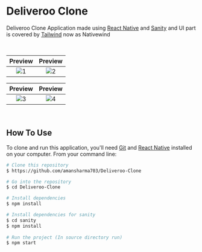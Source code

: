 # Deliveroo Clone

Deliveroo Clone Application made using [React Native](https://reactnative.dev/) and [Sanity](https://www.sanity.io/) and UI part is covered by [Tailwind](https://www.nativewind.dev/) now as Nativewind

<br>

Preview            |  Preview
:-------------------------:|:-------------------------:
![1](https://user-images.githubusercontent.com/72183900/189471752-5a972f5a-5108-46b2-94c7-142b5ab9e522.png) | ![2](https://user-images.githubusercontent.com/72183900/189471772-a2f33c7b-e011-4467-a892-62449f7f7e9d.png)


Preview            |  Preview
:-------------------------:|:-------------------------:
 ![3](https://user-images.githubusercontent.com/72183900/189471775-6d3fcb79-98fd-4e90-ae45-0db40cd2a6f1.png) | ![4](https://user-images.githubusercontent.com/72183900/189471781-e52fdced-00bd-4748-b124-9f434766a70b.png)

<br>



## How To Use

To clone and run this application, you'll need [Git](https://git-scm.com) and [React Native](https://reactnative.dev/) installed on your computer. From your command line:

```bash
# Clone this repository
$ https://github.com/amansharma703/Deliveroo-Clone

# Go into the repository
$ cd Deliveroo-Clone

# Install dependencies
$ npm install

# Install dependencies for sanity 
$ cd sanity
$ npm install
 
# Run the project (In source directory run)
$ npm start

```
